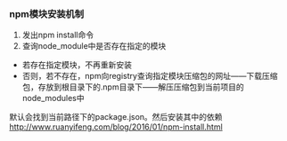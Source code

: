 ### npm模块安装机制
1. 发出npm install命令
2. 查询node_module中是否存在指定的模块
 - 若存在指定模块，不再重新安装
 - 否则，若不存在，npm向registry查询指定模块压缩包的网址——下载压缩包，存放到根目录下的.npm目录下——解压压缩包到当前项目的node_modules中

默认会找到当前路径下的package.json。然后安装其中的依赖
 http://www.ruanyifeng.com/blog/2016/01/npm-install.html
